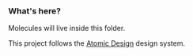 ### What's here?

Molecules will live inside this folder.

This project follows the [Atomic Design](https://xd.adobe.com/ideas/process/ui-design/atomic-design-principles-methodology-101/) design system.
